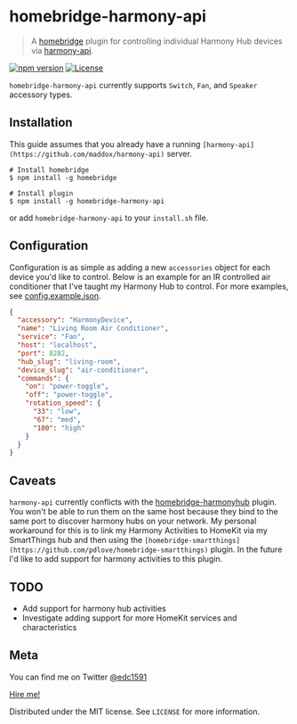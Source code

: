 # homebridge-harmony-api

> A [homebridge](https://github.com/nfarina/homebridge) plugin for controlling individual Harmony Hub devices via [harmony-api](https://github.com/maddox/harmony-api).

[![npm version](https://badge.fury.io/js/homebridge-harmony-api.svg)](https://badge.fury.io/js/homebridge-harmony-api)
[![License][license-image]][license-url]

`homebridge-harmony-api` currently supports `Switch`, `Fan`, and `Speaker` accessory types.

## Installation

This guide assumes that you already have a running `[harmony-api](https://github.com/maddox/harmony-api)` server.

```
# Install homebridge
$ npm install -g homebridge

# Install plugin
$ npm install -g homebridge-harmony-api
```

or add `homebridge-harmony-api` to your `install.sh` file.

## Configuration

Configuration is as simple as adding a new `accessories` object for each device you'd like to control. Below is an example for an IR controlled air conditioner that I've taught my Harmony Hub to control. For more examples, see [config.example.json](config.example.json).

```json
{
  "accessory": "HarmonyDevice",
  "name": "Living Room Air Conditioner",
  "service": "Fan",
  "host": "localhost",
  "port": 8282,
  "hub_slug": "living-room",
  "device_slug": "air-conditioner",
  "commands": {
    "on": "power-toggle",
    "off": "power-toggle",
    "rotation_speed": {
      "33": "low",
      "67": "med",
      "100": "high"
    }
  }
}
```

## Caveats

`harmony-api` currently conflicts with the [homebridge-harmonyhub](https://github.com/KraigM/homebridge-harmonyhub) plugin. You won't be able to run them on the same host because they bind to the same port to discover harmony hubs on your network. My personal workaround for this is to link my Harmony Activities to HomeKit via my SmartThings hub and then using the `[homebridge-smartthings](https://github.com/pdlove/homebridge-smartthings)` plugin. In the future I'd like to add support for harmony activities to this plugin.

## TODO

* Add support for harmony hub activities
* Investigate adding support for more HomeKit services and characteristics

## Meta

You can find me on Twitter [@edc1591](https://twitter.com/edc1591)

[Hire me!](http://edc.me)

Distributed under the MIT license. See ``LICENSE`` for more information.

[license-image]: https://img.shields.io/badge/License-MIT-blue.svg
[license-url]: LICENSE